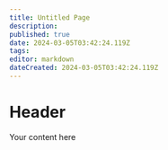 ```yaml
---
title: Untitled Page
description: 
published: true
date: 2024-03-05T03:42:24.119Z
tags: 
editor: markdown
dateCreated: 2024-03-05T03:42:24.119Z
---
```


# Header
Your content here